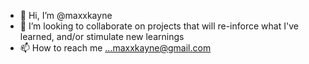- 👋 Hi, I’m @maxxkayne
- 💞️ I’m looking to collaborate on projects that will re-inforce what I've learned, and/or stimulate new learnings
- 📫 How to reach me ...maxxkayne@gmail.com

<!---
maxxkayne/maxxkayne is a ✨ special ✨ repository because its `README.md` (this file) appears on your GitHub profile.
You can click the Preview link to take a look at your changes.
--->
